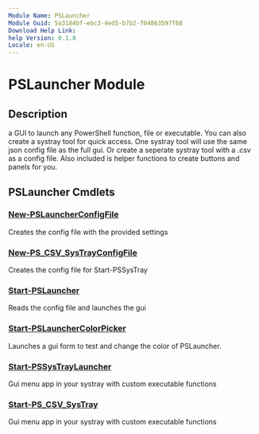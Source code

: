 ```yaml
---
Module Name: PSLauncher
Module Guid: 5a3184bf-ebc3-4ed5-b7b2-f04863597f68
Download Help Link:
help Version: 0.1.8
Locale: en-US
---
```


# PSLauncher Module
## Description
a GUI to launch any PowerShell function, file or executable. You can also create a systray tool for quick access. One systray tool will use
the same json config file as the full gui. Or create a seperate systray tool with a .csv as a config file.
Also included is helper functions to create buttons and panels for you.

## PSLauncher Cmdlets
### [New-PSLauncherConfigFile](New-PSLauncherConfigFile.md)
Creates the config file with the provided settings

### [New-PS_CSV_SysTrayConfigFile](New-PS_CSV_SysTrayConfigFile.md)
Creates the config file for Start-PSSysTray

### [Start-PSLauncher](Start-PSLauncher.md)
Reads the config file and launches the gui

### [Start-PSLauncherColorPicker](Start-PSLauncherColorPicker.md)
Launches a gui form to test and change the color of PSLauncher.

### [Start-PSSysTrayLauncher](Start-PSSysTrayLauncher.md)
Gui menu app in your systray with custom executable functions

### [Start-PS_CSV_SysTray](Start-PS_CSV_SysTray.md)
Gui menu app in your systray with custom executable functions

